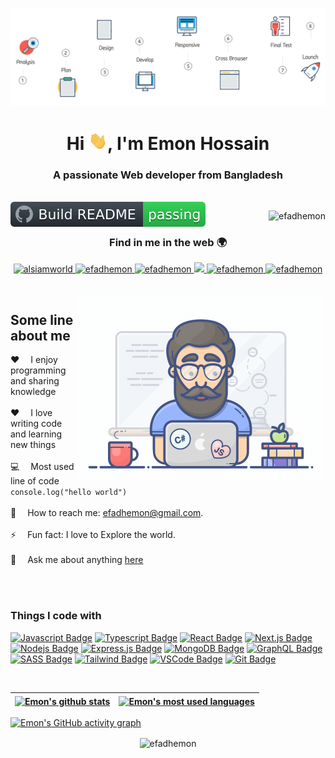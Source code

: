 [![MasterHead](/assets/banner.gif)](https://github.com/efadhemon/efadhemon/blob/main/assets/programmer.gif)

<h1 align="center">Hi <img alt="Coding" width="30" src="/assets/hello.gif"/>, I'm Emon Hossain</h1>
<h3 align="center">A passionate Web developer from Bangladesh</h3>

<br/>

<a href="https://github.com/efadhemon/efadhemon/">
  <img src="/assets/badge.svg" align="left" alt="Build README">
</a>

<p align="right">
  <img src="https://komarev.com/ghpvc/?username=efadhemon&label=Visitors&color=0e75b6&style=flat" alt="efadhemon" />
</p>

<h3 align="center">Find in me in the web 🌍</h3>

<p align="center">
  <a href="https://emonhossain.com" target="_blank">
    <img src="https://img.shields.io/badge/Website-DC143C?style=for-the-badge&logo=medium&logoColor=white" alt="alsiamworld" />
  </a> 
  <a href="https://linkedin.com/in/efadhemon" target="_blank">
    <img src="https://img.shields.io/badge/LinkedIn-0077B5?style=for-the-badge&logo=linkedin&logoColor=white" alt="efadhemon" />
  </a>
  <a href="https://dev.to/efadhemon" target="_blank">
    <img src="https://img.shields.io/badge/dev.to-0A0A0A?style=for-the-badge&logo=dev.to&logoColor=white" alt="efadhemon" />
  </a>
  <a href="https://twitter.com/efadhemon" target="_blank">
    <img src="https://img.shields.io/badge/Twitter-1DA1F2?style=for-the-badge&logo=twitter&logoColor=white" />
  </a> 
  <a href="https://instagram.com/efadhemon" target="_blank">
    <img src="https://img.shields.io/badge/Instagram-fe4164?style=for-the-badge&logo=instagram&logoColor=white" alt="efadhemon" />
  </a> 
  <a href="https://facebook.com/efadhemon" target="_blank">
    <img src="https://img.shields.io/badge/Facebook-20BEFF?&style=for-the-badge&logo=facebook&logoColor=white" alt="efadhemon" />
  </a> 
</p>

<br />

<img align="right" alt="Coding" width="400px" src="/assets/programmer.gif"/>

## Some line about me

:hearts: &emsp;I enjoy programming and sharing knowledge <br/><br/>
:hearts: &emsp;I love writing code and learning new things<br/><br/>
:computer: &emsp;Most used line of code `console.log("hello world")` <br/><br/>
:e-mail: &emsp;How to reach me: efadhemon@gmail.com.<br/><br/>
⚡ &emsp;Fun fact: I love to Explore the world.<br/><br/>
💬 &emsp;Ask me about anything [here](https://github.com/efadhemon/efadhemon/issues)

<p><br/><br/></p>

### Things I code with

[![Javascript Badge](https://img.shields.io/badge/-Javascript-F0DB4F?style=for-the-badge&labelColor=black&logo=javascript&logoColor=F0DB4F)](#) [![Typescript Badge](https://img.shields.io/badge/-Typescript-007acc?style=for-the-badge&labelColor=black&logo=typescript&logoColor=007acc)](#) [![React Badge](https://img.shields.io/badge/-React-61DBFB?style=for-the-badge&labelColor=black&logo=react&logoColor=61DBFB)](#) [![Next.js Badge](https://img.shields.io/badge/next.js-000000?style=for-the-badge&logo=nextdotjs&logoColor=white)](#) [![Nodejs Badge](https://img.shields.io/badge/-Nodejs-3C873A?style=for-the-badge&labelColor=black&logo=node.js&logoColor=3C873A)](#) [![Express.js Badge](https://img.shields.io/badge/Express.js-000000?style=for-the-badge&logo=express&logoColor=white)](#) [![MongoDB Badge](https://img.shields.io/badge/MongoDB-4EA94B?style=for-the-badge&logo=mongodb&logoColor=white)](#) [![GraphQL Badge](https://img.shields.io/badge/-GraphQl-e535ab?style=for-the-badge&labelColor=black&logo=node.js&logoColor=e535ab)](#) [![SASS Badge](https://img.shields.io/badge/Sass-CC6699?style=for-the-badge&logo=sass&logoColor=white)](#) [![Tailwind Badge](https://img.shields.io/badge/Tailwind%20CSS-092749?style=for-the-badge&logo=tailwindcss&logoColor=06B6D4&labelColor=000000)](#) [![VSCode Badge](https://img.shields.io/badge/Visual_Studio-5C2D91?style=for-the-badge&logo=visual%20studio&logoColor=white)](#) [![Git Badge](https://img.shields.io/badge/Git-F05032?style=for-the-badge&logo=git&logoColor=white)](#)

<br/>

| <a href="https://github.com/efadhemon"><img align="center" src="https://github-readme-stats.vercel.app/api?username=efadhemon&include_all_commits=true&count_private=true&show_icons=true&theme=react&hide_border=true&bg_color=1F222E&title_color=F85D7F&icon_color=F8D866" alt="Emon's github stats" /></a> | <a href="https://github.com/efadhemon"><img align="center" src="https://github-readme-stats.vercel.app/api/top-langs/?username=efadhemon&layout=compact&theme=react&hide_border=true&bg_color=1F222E&title_color=F85D7F&icon_color=F8D866" alt="Emon's most used languages" /></a> |
| ------------------------------------------------------------------------------------------------------------------------------------------------------------------------------------------------------------------------------------------------------------------------------------------------------------- | ---------------------------------------------------------------------------------------------------------------------------------------------------------------------------------------------------------------------------------------------------------------------------------- |

[![Emon's GitHub activity graph](https://activity-graph.herokuapp.com/graph?username=efadhemon&bg_color=1F222E&color=F8D866&line=F85D7F&point=FFFFFF&hide_border=true)](https://github.com/efadhemon)

<p align="center">
  <img align="center" src="https://github-readme-streak-stats.herokuapp.com/?user=efadhemon&&theme=tokyonight" alt="efadhemon" />
</p>
